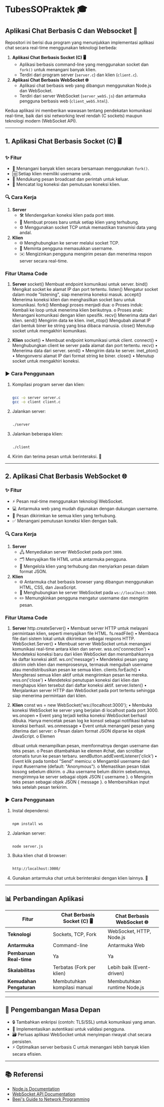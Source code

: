 # TubesSOPraktek 🎓

## Aplikasi Chat Berbasis C dan Websocket 💬

Repositori ini berisi dua program yang menunjukkan implementasi aplikasi chat secara real-time menggunakan teknologi berbeda:

1. **Aplikasi Chat Berbasis Socket (C) 🖥️**
    - Aplikasi berbasis command-line yang menggunakan socket dan `fork()` untuk menangani banyak klien.
    - Terdiri dari program server (`server.c`) dan klien (`client.c`).
2. **Aplikasi Chat Berbasis WebSocket 🌐**
    - Aplikasi chat berbasis web yang dibangun menggunakan Node.js dan WebSocket.
    - Terdiri dari server WebSocket (`server_webS.js`) dan antarmuka pengguna berbasis web (`client_webS.html`).

Kedua aplikasi ini memberikan wawasan tentang pendekatan komunikasi real-time, baik dari sisi networking level rendah (C sockets) maupun teknologi modern (WebSocket API).

---

## 1. Aplikasi Chat Berbasis Socket (C) 🖥️

### ✨ Fitur

- 🔄 Menangani banyak klien secara bersamaan menggunakan `fork()`.
- 🆔 Setiap klien memiliki username unik.
- 📢 Mendukung pesan broadcast dan perintah untuk keluar.
- 📜 Mencatat log koneksi dan pemutusan koneksi klien.

### 🔍 Cara Kerja

1. **Server**
    - 🛠️ Mendengarkan koneksi klien pada port `8080`.
    - 🔧 Membuat proses baru untuk setiap klien yang terhubung.
    - ⚙️ Menggunakan socket TCP untuk memastikan transmisi data yang andal.
2. **Klien**
    - 🌐 Menghubungkan ke server melalui socket TCP.
    - 📝 Meminta pengguna memasukkan username.
    - ✉️ Mengizinkan pengguna mengirim pesan dan menerima respon server secara real-time.
  
### Fitur Utama Code

1. **Server**
    socket()
       Membuat endpoint komunikasi untuk server.
    bind()
       Mengikat socket ke alamat IP dan port tertentu.
    listen()
       Mengatur socket dalam mode "listening", siap menerima koneksi masuk.
    accept()
       Menerima koneksi klien dan menghasilkan socket baru untuk komunikasi.
    fork()
       Membagi proses menjadi dua:
       o Proses induk: Kembali ke loop untuk menerima klien berikutnya.
       o Proses anak: Menangani komunikasi dengan klien spesifik.
    recv()
       Menerima data dari klien.
    send()
       Mengirim data ke klien.
    inet_ntop()
       Mengubah alamat IP dari bentuk biner ke string yang bisa dibaca manusia.
    close()
       Menutup socket untuk mengakhiri komunikasi.
   
3. **Klien**
    socket()
    •	Membuat endpoint komunikasi untuk client.
    connect()
    •	Menghubungkan client ke server pada alamat dan port tertentu.
    recv()
    •	Menerima data dari server.
    send()
    •	Mengirim data ke server.
    inet_pton()
    •	Mengonversi alamat IP dari format string ke biner.
    close()
    •	Menutup socket untuk mengakhiri koneksi.


### ▶️ Cara Penggunaan

1. Kompilasi program server dan klien:
    
    ```bash
    
    gcc -o server server.c
    gcc -o client client.c
    
    ```
    
2. Jalankan server:
    
    ```bash
    
    ./server
    
    ```
    
3. Jalankan beberapa klien:
    
    ```bash
    
    ./client
    
    ```
    
4. Kirim dan terima pesan untuk berinteraksi. 📨

---

## 2. Aplikasi Chat Berbasis WebSocket 🌐

### ✨ Fitur

- ⚡ Pesan real-time menggunakan teknologi WebSocket.
- 💻 Antarmuka web yang mudah digunakan dengan dukungan username.
- 📢 Pesan dikirimkan ke semua klien yang terhubung.
- ✅ Menangani pemutusan koneksi klien dengan baik.

### 🔍 Cara Kerja

1. **Server**
    - 🖧 Menyediakan server WebSocket pada port `3000`.
    - 🗂️ Menyajikan file HTML untuk antarmuka pengguna.
    - 🔄 Mengelola klien yang terhubung dan menyiarkan pesan dalam format JSON.
2. **Klien**
    - 🌐 Antarmuka chat berbasis browser yang dibangun menggunakan HTML, CSS, dan JavaScript.
    - 🔌 Menghubungkan ke server WebSocket pada `ws://localhost:3000`.
    - ✏️ Memungkinkan pengguna mengatur username dan mengirim pesan.

### Fitur Utama Code

1. **Server**
    http.createServer()
    •	Membuat server HTTP untuk melayani permintaan klien, seperti menyajikan file HTML.
    fs.readFile()
    •	Membaca file dari sistem lokal untuk dikirimkan sebagai respons HTTP.
    WebSocket.Server()
    •	Membuat server WebSocket untuk menangani komunikasi real-time antara klien dan server.
    wss.on('connection')
    •	Mendeteksi koneksi baru dari klien WebSocket dan menambahkannya ke daftar koneksi aktif.
    ws.on('message')
    •	Mendeteksi pesan yang dikirim oleh klien dan memprosesnya, termasuk mengubah username atau mendistribusikan pesan ke semua klien.
    clients.forEach()
    •	Mengiterasi semua klien aktif untuk mengirimkan pesan ke mereka.
    wss.on('close')
    •	Mendeteksi penutupan koneksi dari klien dan menghapus klien tersebut dari daftar koneksi aktif.
    server.listen()
    •	Menjalankan server HTTP dan WebSocket pada port tertentu sehingga siap menerima permintaan dari klien.

2. **Klien**
    const ws = new WebSocket('ws://localhost:3000');
    •	Membuka koneksi WebSocket ke server yang berjalan di localhost pada port 3000.
    ws.onopen
    •	Event yang terjadi ketika koneksi WebSocket berhasil dibuka. Hanya mencetak pesan log ke konsol sebagai notifikasi bahwa koneksi berhasil.
    ws.onmessage
    •	Event untuk menangani pesan yang diterima dari server:
        o	Pesan dalam format JSON diparse ke objek JavaScript.
        o	Elemen <p> dibuat untuk menampilkan pesan, memformatnya dengan username dan teks pesan.
        o	Pesan ditambahkan ke elemen #chat, dan scrollbar otomatis turun ke pesan terbaru.
    sendButton.addEventListener('click')
    •	Event klik pada tombol "Send" memicu:
        o	Mengambil username dari input #username (default: "Anonymous").
        o	Memastikan pesan tidak kosong sebelum dikirim.
        o	Jika username belum dikirim sebelumnya, mengirimnya ke server sebagai objek JSON { username }.
        o	Mengirim teks pesan sebagai objek JSON { message }.
        o	Membersihkan input teks setelah pesan terkirim.


### ▶️ Cara Penggunaan

1. Instal dependensi:
    
    ```bash
    
    npm install ws
    
    ```
    
2. Jalankan server:
    
    ```bash
    
    node server.js
    
    ```
    
3. Buka klien chat di browser:
    
    ```bash
    
    http://localhost:3000/
    
    ```
    
4. Gunakan antarmuka chat untuk berinteraksi dengan klien lainnya. 👫

---

## 📊 Perbandingan Aplikasi

| Fitur | Chat Berbasis Socket (C) 🖥️ | Chat Berbasis WebSocket 🌐 |
| --- | --- | --- |
| **Teknologi** | Sockets, TCP, Fork | WebSocket, HTTP, Node.js |
| **Antarmuka** | Command-line | Antarmuka Web |
| **Pembaruan Real-time** | Ya | Ya |
| **Skalabilitas** | Terbatas (Fork per klien) | Lebih baik (Event-driven) |
| **Kemudahan Pengaturan** | Membutuhkan kompilasi manual | Membutuhkan runtime Node.js |

---

## 🚀 Pengembangan Masa Depan

- 🔒 Tambahkan enkripsi (contoh: TLS/SSL) untuk komunikasi yang aman.
- 👤 Implementasikan autentikasi untuk validasi pengguna.
- 🗃️ Perluas aplikasi WebSocket untuk menyimpan riwayat chat secara persisten.
- ⚡ Optimalkan server berbasis C untuk menangani lebih banyak klien secara efisien.

---

## 📚 Referensi

- [Node.js Documentation](https://nodejs.org/)
- [WebSocket API Documentation](https://developer.mozilla.org/en-US/docs/Web/API/WebSocket)
- [Beej's Guide to Network Programming](https://beej.us/guide/bgnet/)
